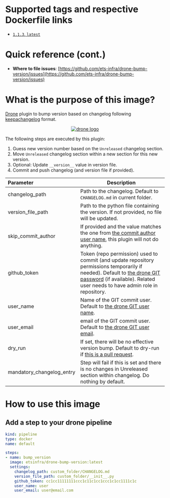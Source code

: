 # Supported tags and respective Dockerfile links

- [`1.1.3`, `latest`](https://github.com/ets-infra/drone-bump-version/blob/master/1/Dockerfile)

# Quick reference (cont.)

- **Where to file issues**: [https://github.com/ets-infra/drone-bump-version/issues](https://github.com/ets-infra/drone-bump-version/issues)

# What is the purpose of this image?

[Drone](https://www.drone.io) plugin to bump version based on changelog following [keepachangelog](https://keepachangelog.com/en/1.1.0/) format.

<p align="center">
    <a href="https://www.drone.io"><img alt="drone logo" src="https://raw.githubusercontent.com/drone/brand/master/logos/png/dark/drone-logo-png-dark-128.png"></a>
</p>

The following steps are executed by this plugin:

1. Guess new version number based on the `Unreleased` changelog section.
2. Move `Unreleased` changelog section within a new section for this new version.
3. Optional: Update `__version__` value in version file.
4. Commit and push changelog (and version file if provided).

| Parameter | Description |
|:---|---|
| changelog_path | Path to the changelog. Default to `CHANGELOG.md` in current folder. |
| version_file_path | Path to the python file containing the version. If not provided, no file will be updated. |
| skip_commit_author | If provided and the value matches the one from [the commit author user name](https://docs.drone.io/pipeline/environment/reference/drone-commit-author/), this plugin will not do anything. |
| github_token | Token (repo permission) used to commit (and update repository permissions temporarily if needed). Default to [the drone GIT password](https://docs.drone.io/server/reference/drone-git-password/) (if available). Related user needs to have admin role in repository. |
| user_name | Name of the GIT commit user. Default to [the drone GIT user name](https://docs.drone.io/pipeline/environment/reference/drone-commit-author-name/). |
| user_email | email of the GIT commit user. Default to [the drone GIT user email](https://docs.drone.io/pipeline/environment/reference/drone-commit-author-email/). |
| dry_run | If set, there will be no effective version bump. Default to dry-run if [this is a pull request](https://docs.drone.io/pipeline/environment/reference/drone-pull-request/). |
| mandatory_changelog_entry | Step will fail if this is set and there is no changes in Unreleased section within changelog. Do nothing by default. |

# How to use this image

## Add a step to your drone pipeline

```yaml
kind: pipeline
type: docker
name: default

steps:
- name: bump_version
  image: etsinfra/drone-bump-version:latest
  settings:
    changelog_path: custom_folder/CHANGELOG.md
    version_file_path: custom_folder/__init__.py
    github_token: cc1cc11111111ccc1c11c1cc1ccc1c1cc1111c1c
    user_name: user
    user_email: user@email.com
```
